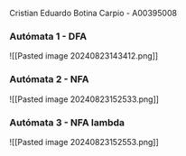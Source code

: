 
Cristian Eduardo Botina Carpio - A00395008

### Autómata 1 - DFA

![[Pasted image 20240823143412.png]]

### Autómata 2 - NFA

![[Pasted image 20240823152533.png]]

### Autómata 3 - NFA lambda

![[Pasted image 20240823152553.png]]